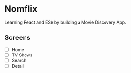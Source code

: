 # Nomflix
Learning React and ES6 by building a Movie Discovery App.

## Screens

- [ ] Home
- [ ] TV Shows
- [ ] Search
- [ ] Detail